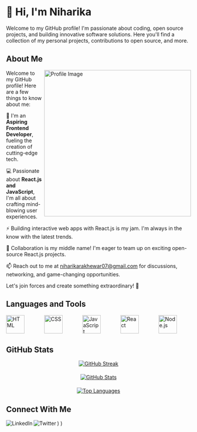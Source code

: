 # 🙏 Hi, I'm Niharika

Welcome to my GitHub profile! I'm passionate about coding, open source projects, and building innovative software solutions. Here you'll find a collection of my personal projects, contributions to open source, and more.

## About Me
<div align="left">
<img src="https://user-images.githubusercontent.com/59734313/157189039-c09b3e38-9f42-42c0-ab54-14f1574190a7.gif" alt="Profile Image" width="400px" align="right">

  Welcome to my GitHub profile! Here are a few things to know about me:

🚀 I'm an <b>Aspiring Frontend Developer</b>, fueling the creation of cutting-edge tech.

💻 Passionate about <b>React.js and JavaScript</b>, I'm all about crafting mind-blowing user experiences.

⚡️ Building interactive web apps with React.js is my jam. I'm always in the know with the latest trends.

🌟 Collaboration is my middle name! I'm eager to team up on exciting open-source React.js projects.

📫 Reach out to me at niharikarakhewar07@gmail.com for discussions, networking, and game-changing opportunities.

Let's join forces and create something extraordinary! 🌟

</div>

## Languages and Tools
<div align="left">
  <img src="https://upload.wikimedia.org/wikipedia/commons/thumb/6/61/HTML5_logo_and_wordmark.svg/640px-HTML5_logo_and_wordmark.svg.png" alt="HTML" width="50px" height="50px" style="margin-right: 50px;">
  <img src="https://upload.wikimedia.org/wikipedia/commons/thumb/d/d5/CSS3_logo_and_wordmark.svg/1452px-CSS3_logo_and_wordmark.svg.png" alt="CSS" width="50px" height="50px" style="margin-right: 50px;">
  <img src="https://upload.wikimedia.org/wikipedia/commons/6/6a/JavaScript-logo.png" alt="JavaScript" width="50px" height="50px" style="margin-right: 50px;">
  <img src="https://w7.pngwing.com/pngs/79/518/png-transparent-js-react-js-logo-react-react-native-logos-icon-thumbnail.png" alt="React" width="50px" height="50px" style="margin-right: 50px;">
  <img src="https://upload.wikimedia.org/wikipedia/commons/thumb/d/d9/Node.js_logo.svg/2560px-Node.js_logo.svg.png" alt="Node.js" width="50px" height="50px">
</div>

## GitHub Stats
<p align="center" dir="auto" margin-top: 100px;>
 <a target="_blank" rel="noopener noreferrer nofollow" href="https://github.com/DenverCoder1/github-readme-streak-stats" style="display: block; margin-bottom: 20px;" data-canonical-src="https://github-readme-streak-stats.herokuapp.com/?user=NiyaRakhewar&amp;theme=black-ice&amp;hide_border=true&amp;stroke=0000&amp;background=060A0CD0">
    <img src="https://github-readme-streak-stats.herokuapp.com/?user=NiyaRakhewar&amp;theme=black-ice&amp;hide_border=true&amp;stroke=0000&amp;background=060A0CD0" alt="GitHub Streak" style="max-width: 100%;">
 </a>
</p>

<p align="center" dir="auto">
    <a target="_blank" rel="noopener noreferrer nofollow" href="https://github.com/anuraghazra/github-readme-stats" style="display: block; margin-bottom: 20px;" data-canonical-src="https://github-readme-stats.vercel.app/api?username=NiyaRakhewar&amp;show_icons=true&amp;count_private=true&amp;theme=react&amp;hide_border=true&amp;bg_color=0D1117">
        <img src="https://github-readme-stats.vercel.app/api?username=NiyaRakhewar&amp;show_icons=true&amp;count_private=true&amp;theme=react&amp;hide_border=true&amp;bg_color=0D1117" alt="GitHub Stats" style="max-width: 100%;">
    </a>
</p>


<p align="center" dir="auto">
    <a target="_blank" rel="noopener noreferrer nofollow" href="https://github.com/NiyaRakhewar" style="display: block; margin-bottom: 20px;" data-canonical-src="https://github-readme-stats.vercel.app/api/top-langs/?username=NiyaRakhewar&amp;layout=compact&amp;langs_count=6&amp;theme=react&amp;hide_border=true&amp;bg_color=0D1117">
        <img src="https://github-readme-stats.vercel.app/api/top-langs/?username=NiyaRakhewar&amp;layout=compact&amp;langs_count=6&amp;theme=react&amp;hide_border=true&amp;bg_color=0D1117" alt="Top Languages" style="max-width: 100%;">
    </a>
</p>

## Connect With Me
[<img align="left" alt="LinkedIn" src="https://img.shields.io/badge/LinkedIn-0077B5?style=flat-square&logo=linkedin&logoColor=white" />](https://www.linkedin.com/in/niharika-rakhewar-2a149b21b/  ))
[<img align="left" alt="Twitter" src="https://img.shields.io/badge/Twitter-1DA1F2?style=flat-square&logo=twitter&logoColor=white" />](https://twitter.com/NRakhewar  ))




